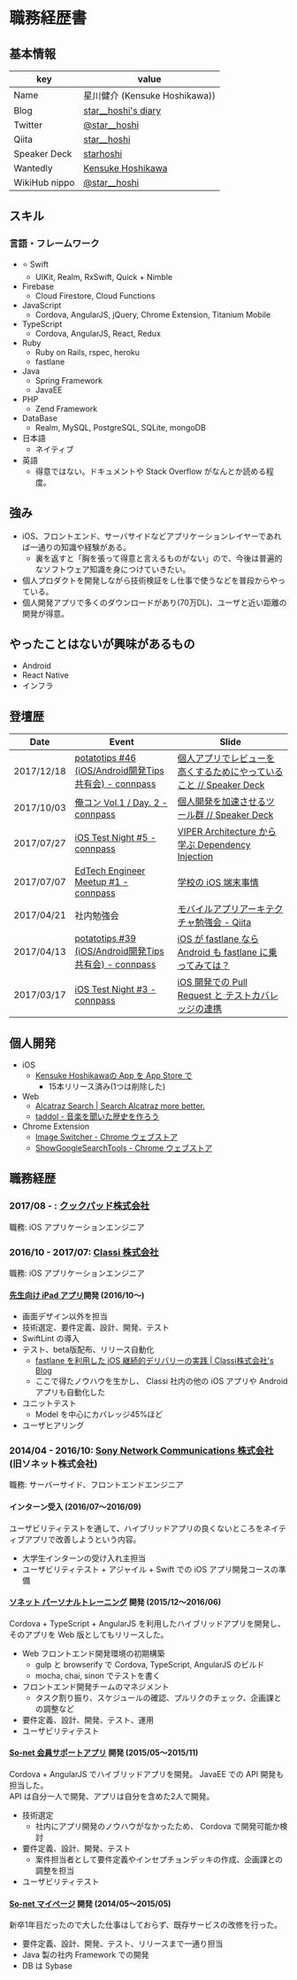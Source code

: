 # 職務経歴書

## 基本情報

|key|value|
|---|-----|
|Name|星川健介 (Kensuke Hoshikawa))|
|Blog|[star\_\_hoshi's diary](http://starhoshi.hatenablog.com/)|
|Twitter|[@star\_\_hoshi](https://twitter.com/star__hoshi)|
|Qiita|[star\_\_hoshi](http://qiita.com/star__hoshi)|
|Speaker Deck|[starhoshi](https://speakerdeck.com/starhoshi)|
|Wantedly|[Kensuke Hoshikawa](https://www.wantedly.com/users/300300)|
|WikiHub nippo|[@star\_\_hoshi](https://wikihub.io/@star__hoshi)|

## スキル

### 言語・フレームワーク

- :star: Swift
  - UIKit, Realm, RxSwift, Quick + Nimble
- Firebase
  - Cloud Firestore, Cloud Functions
- JavaScript
  - Cordova, AngularJS, jQuery, Chrome Extension, Titanium Mobile
- TypeScript
  - Cordova, AngularJS, React, Redux
- Ruby
  - Ruby on Rails, rspec, heroku
  - fastlane
- Java
  - Spring Framework
  - JavaEE
- PHP
  - Zend Framework
- DataBase
  - Realm, MySQL, PostgreSQL, SQLite, mongoDB
- 日本語
  - ネイティブ
- 英語
  - 得意ではない。ドキュメントや Stack Overflow がなんとか読める程度。

## 強み

- iOS、フロントエンド、サーバサイドなどアプリケーションレイヤーであれば一通りの知識や経験がある。
  - 裏を返すと「胸を張って得意と言えるものがない」ので、今後は普遍的なソフトウェア知識を身につけていきたい。
- 個人プロダクトを開発しながら技術検証をし仕事で使うなどを普段からやっている。
- 個人開発アプリで多くのダウンロードがあり(70万DL)、ユーザと近い距離の開発が得意。

## やったことはないが興味があるもの

- Android
- React Native
- インフラ

## 登壇歴

|Date|Event|Slide|
|---|-----|-----|
|2017/12/18|[potatotips \#46 \(iOS/Android開発Tips共有会\) \- connpass](https://potatotips.connpass.com/event/73328/)|[個人アプリでレビューを高くするためにやっていること // Speaker Deck](https://speakerdeck.com/starhoshi/ge-ren-ahuriterehiyuwogao-kusurutameniyatuteirukoto)|
|2017/10/03|[俺コン Vol\.1 / Day\. 2 \- connpass](https://orecon.connpass.com/event/64285/)|[個人開発を加速させるツール群 // Speaker Deck](https://speakerdeck.com/starhoshi/ge-ren-kai-fa-wojia-su-saseruturuqun)|
|2017/07/27|[iOS Test Night \#5 \- connpass](https://testnight.connpass.com/event/59283/)|[VIPER Architecture から学ぶ Dependency Injection](https://speakerdeck.com/starhoshi/viper-architecture-karaxue-bu-dependency-injection)|
|2017/07/07|[EdTech Engineer Meetup \#1 \- connpass](https://edtechem.connpass.com/event/58603/)|[学校の iOS 端末事情](https://speakerdeck.com/starhoshi/xue-xiao-false-ios-duan-mo-shi-qing)|
|2017/04/21|社内勉強会|[モバイルアプリアーキテクチャ勉強会 \- Qiita](http://qiita.com/star__hoshi/items/f28095542f56a1b05e34)|
|2017/04/13|[potatotips \#39 \(iOS/Android開発Tips共有会\) \- connpass](https://potatotips.connpass.com/event/51176/)|[iOS が fastlane なら Android も fastlane に乗ってみては？](https://speakerdeck.com/starhoshi/ios-ga-fastlane-nara-android-mo-fastlane-nicheng-tutemiteha)|
|2017/03/17|[iOS Test Night \#3 \- connpass](https://testnight.connpass.com/event/49561/)|[iOS 開発での Pull Request と テストカバレッジの連携](https://speakerdeck.com/starhoshi/ios-kai-fa-defalse-pull-request-to-tesutokabaretuzifalselian-xi)|

## 個人開発

- iOS
  - [Kensuke Hoshikawaの App を App Store で](https://itunes.apple.com/jp/developer/kensuke-hoshikawa/id733552122)
    - 15本リリース済み(1つは削除した)
- Web
  - [Alcatraz Search \| Search Alcatraz more better\.](http://starhoshi.github.io/AlcatrazSearch/)
  - [taddol \- 音楽を聞いた歴史を作ろう](https://taddol.me/)
- Chrome Extension
  - [Image Switcher \- Chrome ウェブストア](https://chrome.google.com/webstore/detail/image-switcher/agbenbfomghnjfbelmoeplkjcflogomb)
  - [ShowGoogleSearchTools \- Chrome ウェブストア](https://chrome.google.com/webstore/detail/showgooglesearchtools/pnmpofbbcjfnogogdnebahojecpfdkal)

## 職務経歴

### 2017/08 - : [クックパッド株式会社](https://info.cookpad.com/)

職務: iOS アプリケーションエンジニア

### 2016/10 - 2017/07: [Classi 株式会社](https://classi.jp/corporate/)

職務: iOS アプリケーションエンジニア

#### [先生向け iPad アプリ](https://itunes.apple.com/jp/app/classi%E5%85%88%E7%94%9F%E7%94%A8/id1171324456?mt=8)開発 (2016/10〜)

- 画面デザイン以外を担当
- 技術選定、要件定義、設計、開発、テスト
- SwiftLint の導入
- テスト、beta版配布、リリース自動化
  - [fastlane を利用した iOS 継続的デリバリーの実践 \| Classi株式会社's Blog](https://www.wantedly.com/companies/classi/post_articles/57007)
  - ここで得たノウハウを生かし、 Classi 社内の他の iOS アプリや Android アプリも自動化した
- ユニットテスト
  - Model を中心にカバレッジ45%ほど
- ユーザヒアリング

### 2014/04 - 2016/10: [Sony Network Communications 株式会社](https://www.sonynetwork.co.jp/) (旧ソネット株式会社)

職務: サーバーサイド、フロントエンドエンジニア

#### インターン受入 (2016/07〜2016/09)

ユーザビリティテストを通して、ハイブリッドアプリの良くないところをネイティブアプリで改善しようという内容。

- 大学生インターンの受け入れ主担当
- ユーザビリティテスト + アジャイル + Swift での iOS アプリ開発コースの準備

#### [ソネット パーソナルトレーニング](http://www.so-net.ne.jp/training/sonetore/) 開発 (2015/12〜2016/06)

Cordova + TypeScript + AngularJS を利用したハイブリッドアプリを開発し、そのアプリを Web 版としてもリリースした。  

- Web フロントエンド開発環境の初期構築
  - gulp と browserify で Cordova, TypeScript, AngularJS のビルド
  - mocha, chai, sinon でテストを書く
- フロントエンド開発チームのマネジメント
  - タスク割り振り、スケジュールの確認、プルリクのチェック、企画課との調整など
- 要件定義、設計、開発、テスト、運用
- ユーザビリティテスト

#### [So\-net 会員サポートアプリ](http://www.so-net.ne.jp/support/app/index.html) 開発 (2015/05〜2015/11)

Cordova + AngularJS でハイブリッドアプリを開発。 JavaEE での API 開発も担当した。  
API は自分一人で開発、アプリは自分を含めた2人で開発。

- 技術選定
  - 社内にアプリ開発のノウハウがなかったため、 Cordova で開発可能か検討
- 要件定義、設計、開発、テスト
  - 案件担当者として要件定義やインセプチョンデッキの作成、企画課との調整を担当
- ユーザビリティテスト

#### [So\-net マイページ](http://www.so-net.ne.jp/mypage/) 開発 (2014/05〜2015/05)

新卒1年目だったので大した仕事はしておらず、既存サービスの改修を行った。

- 要件定義、設計、開発、テスト、リリースまで一通り担当
- Java 製の社内 Framework での開発
- DB は Sybase

